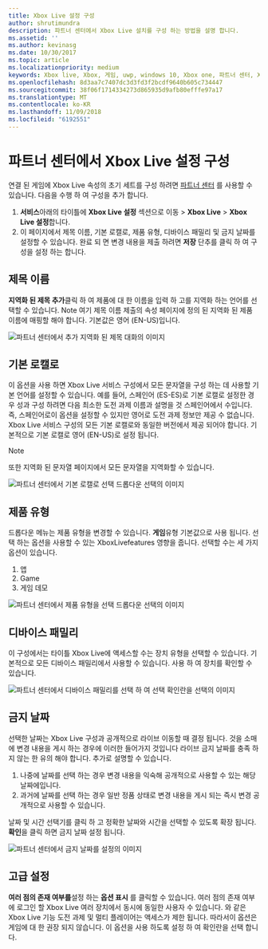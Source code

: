 ```yaml
---
title: Xbox Live 설정 구성
author: shrutimundra
description: 파트너 센터에서 Xbox Live 설치를 구성 하는 방법을 설명 합니다.
ms.assetid: ''
ms.author: kevinasg
ms.date: 10/30/2017
ms.topic: article
ms.localizationpriority: medium
keywords: Xbox live, Xbox, 게임, uwp, windows 10, Xbox one, 파트너 센터, Xbox Live 설정
ms.openlocfilehash: 8d3aa7c7407dc3d3fd3f2bcdf9640b605c734447
ms.sourcegitcommit: 38f06f1714334273d865935d9afb80efffe97a17
ms.translationtype: MT
ms.contentlocale: ko-KR
ms.lasthandoff: 11/09/2018
ms.locfileid: "6192551"
---
```

# <a name="configure-xbox-live-setup-in-partner-center"></a>파트너 센터에서 Xbox Live 설정 구성

연결 된 게임에 Xbox Live 속성의 초기 세트를 구성 하려면 [파트너 센터](https://developer.microsoft.com/dashboard) 를 사용할 수 있습니다. 다음을 수행 하 여 구성을 추가 합니다.

1. **서비스**아래의 타이틀에 **Xbox Live 설정** 섹션으로 이동 > **Xbox Live** > **Xbox Live 설정**합니다.
2. 이 페이지에서 제목 이름, 기본 로캘로, 제품 유형, 디바이스 패밀리 및 금지 날짜를 설정할 수 있습니다. 완료 되 면 변경 내용을 제출 하려면 **저장** 단추를 클릭 하 여 구성을 설정 하는 합니다.

## <a name="title-names"></a>제목 이름
**지역화 된 제목 추가**클릭 하 여 제품에 대 한 이름을 입력 하 고를 지역화 하는 언어를 선택할 수 있습니다. Note 여기 제목 이름 제출의 속성 페이지에 정의 된 지역화 된 제품 이름에 매핑할 해야 합니다. 기본값은 영어 (EN-US)입니다.

![파트너 센터에서 추가 지역화 된 제목 대화의 이미지](../../images/dev-center/xbox-live-setup/xbox-live-setup-1.png)

## <a name="default-locale"></a>기본 로캘로
이 옵션을 사용 하면 Xbox Live 서비스 구성에서 모든 문자열을 구성 하는 데 사용할 기본 언어를 설정할 수 있습니다. 예를 들어, 스페인어 (ES-ES)로 기본 로캘로 설정한 경우 성과 구성 하려면 다음 최소한 도전 과제 이름과 설명을 것 스페인어에서 수입니다. 즉, 스페인어로이 옵션을 설정할 수 있지만 영어로 도전 과제 정보만 제공 수 없습니다. Xbox Live 서비스 구성의 모든 기본 로캘로와 동일한 버전에서 제공 되어야 합니다. 기본적으로 기본 로캘로 영어 (EN-US)로 설정 됩니다.
> [!NOTE]
> 또한 지역화 된 문자열 페이지에서 모든 문자열을 지역화할 수 있습니다.  

![파트너 센터에서 기본 로캘로 선택 드롭다운 선택의 이미지](../../images/dev-center/xbox-live-setup/xbox-live-setup-2.png)

## <a name="product-type"></a>제품 유형
드롭다운 메뉴는 제품 유형을 변경할 수 있습니다. **게임**유형 기본값으로 사용 됩니다. 선택 하는 옵션을 사용할 수 있는 XboxLivefeatures 영향을 줍니다. 선택할 수는 세 가지 옵션이 있습니다.
1. 앱 
2. Game 
3. 게임 데모 

![파트너 센터에서 제품 유형을 선택 드롭다운 선택의 이미지](../../images/dev-center/xbox-live-setup/xbox-live-setup-3.png)

## <a name="device-families"></a>디바이스 패밀리
이 구성에서는 타이틀 Xbox Live에 액세스할 수는 장치 유형을 선택할 수 있습니다. 기본적으로 모든 디바이스 패밀리에서 사용할 수 있습니다. 사용 하 여 장치를 확인할 수 있습니다.

![파트너 센터에서 디바이스 패밀리를 선택 하 여 선택 확인란을 선택의 이미지](../../images/dev-center/xbox-live-setup/xbox-live-setup-4.png)

## <a name="embargo-date"></a>금지 날짜
선택한 날짜는 Xbox Live 구성과 공개적으로 라이브 이동할 때 결정 됩니다. 것을 소매에 변경 내용을 게시 하는 경우에 이러한 들어가지 것입니다 라이브 금지 날짜를 충족 하지 않는 한 유의 해야 합니다. 추가로 설명할 수 있습니다.
1. 나중에 날짜를 선택 하는 경우 변경 내용을 익숙해 공개적으로 사용할 수 있는 해당 날짜에입니다.
2. 과거에 날짜를 선택 하는 경우 일반 정품 상태로 변경 내용을 게시 되는 즉시 변경 공개적으로 사용할 수 있습니다.

날짜 및 시간 선택기를 클릭 하 고 정확한 날짜와 시간을 선택할 수 있도록 확장 됩니다. **확인**을 클릭 하면 금지 날짜 설정 됩니다.

![파트너 센터에서 금지 날짜를 설정의 이미지](../../images/dev-center/xbox-live-setup/xbox-live-setup-5.png)

## <a name="advanced-settings"></a>고급 설정

**여러 점의 존재 여부를**설정 하는 **옵션 표시** 를 클릭할 수 있습니다. 여러 점의 존재 여부에 로그인 할 Xbox Live 여러 장치에서 동시에 동일한 사용자 수 있습니다. 와 같은 Xbox Live 기능 도전 과제 및 멀티 플레이어는 액세스가 제한 됩니다. 따라서이 옵션은 게임에 대 한 권장 되지 않습니다. 이 옵션을 사용 하도록 설정 하 여 확인란을 선택 합니다.
